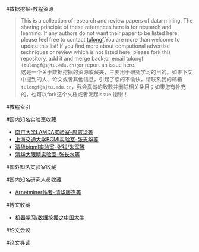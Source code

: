 #数据挖掘-教程资源
>This is a collection of research and review papers of data-mining. The sharing principle of these references here is for research and learning.
If any authors do not want their paper to be listed here, please feel free to contact [tulongf](https://github.com/Tulongf/).You are more than welcome to update this list! If you find more about computional advertise techniques or review which is not listed here, please fork this repository, add it and merge back;or email tulongf `(tulongf@sjtu.edu.cn)`;or report an issue here.<br> 
>这是一个关于数据挖掘的资源收藏夹，主要用于研究学习的目的。如果下文中提到的人、论文或者其他信息，引起了您的不愉快，请联系我的邮箱`tulongf@sjtu.edu.cn`，我会真诚的致歉并删除相关条目；如果您有补充的，也可以fork这个文档或者发起issue,谢谢！<br> 

#教程索引


#国内知名实验室收藏
* [南京大学LAMDA实验室-周志华等](http://lamda.nju.edu.cn/)
* [上海交通大学BCMI实验室-张志华等](http://bcmi.sjtu.edu.cn/)
* [清华bigml实验室-张钹/朱军等](http://bcmi.sjtu.edu.cn/)
* [清华大眼睛实验室-张长水等](http://bigeye.au.tsinghua.edu.cn/)

#国外知名实验室收藏

#国内知名研究人员收藏
* [Arnetminer作者-清华唐杰等](http://keg.cs.tsinghua.edu.cn/jietang/)

#博文收藏
* [机器学习/数据挖掘之中国大牛](http://blog.csdn.net/playoffs/article/details/7588597)

#论文会议




#论文导读



